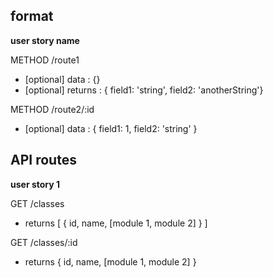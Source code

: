 ## format

**user story name**

METHOD /route1
* [optional] data : {}
* [optional] returns : { field1: 'string', field2: 'anotherString'}
    
METHOD /route2/:id
* [optional] data : { field1: 1, field2: 'string' }


## API routes

**user story 1**

GET /classes
* returns [ { id, name, [module 1, module 2] } ]

GET /classes/:id
* returns { id, name, [module 1, module 2] }
